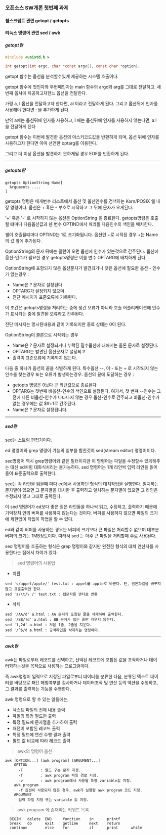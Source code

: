 ### 오픈소스 SW개론 첫번째 과제

#### 쉘스크립트 관련 getopt / getopts 

#### 리눅스 명령어 관련 sed / awk


##### getopt란

```c
#include <unistd.h >

int getopt(int argc, char *const argv[], const char *option);
```

getopt 함수는 옵션을 분석할수있게 제공하는 시스템 호출이다.

getopt 함수에 첫인자와 두번째인자는 main 함수의 argc와 arg를 그대로 전달하고, 세번째 옵셔에 제공하고자한느 옵션을 전달한다.

가령 a, l 옵션을 전달하고자 한다면, al 이라고 전달하게 된다. 그리고 옵션뒤에 인자를 사용해야 한다면 : 을 추가하게 된다.

만약 a에는 옵션뒤에 인자를 사용하고, l 에는 옵션뒤에 인자를 사용하지 않는다면, a:l 을 전달하게 된다



getopt 함수는 이번에 발견한 옵션의 아스키코드값을 반환하게 되며, 옵션 뒤에 인자를 사용하고자 한다면 이미 선언한 optarg를 이용한다.

그리고 더 이상 옵션을 발견하지 못하게될 경우 EOF를 반환하게 된다.


-------------------------


##### getopts란


```
getopts OptionString Name[
  Arguments ....
]
```

getopts 명령은 매개변수 리스트에서 옵션 및 옵션인수를 검색하는 Korn/POSIX 쉘 내장 명령이다. 옵션은 + 혹은 - 부호로 시작하고 그 뒤에 문자가 오게된다.

'+' 혹은 '-' 로 시작하지 않는 옵션은 OptionString 을 종료한다. getopts명령은 호출될 떄마다 다음옵션값과 쉔 변수 OPTIND에서 처리될 다음인수의 색인을 배치한다.

쉘이 호출될떄마다 OPTIND는 1로 초기화됩니다. 옵션인 +로 시작된 경우 +는 Name의 값 앞에 추가된다.


OptionString의 문자 뒤에는 콜란이 오면 옵션에 인수가 있는것으로 간주된다. 옵션에 옵션-인수가 필요한 경우 getopts명령은 이를 변수 OPTARG에 배치하게 된다.

OptionString에 포함되지 않은 옵션문자가 발견되거나 찾은 옵션에 필요한 옵션 - 인수가 없는경우  :  
  * Name은 ? 문자로 설정된다
  * OPTARG가 설정되지 않으며
  * 진단 메시지가 표준오류에 기록된다.

이 조건은 getopts명령을 처리하는 중에 생긴 오류가 아니라 호출 어플리케이션에 인수가 표시되는 중에 발견된 오류라고 간주된다.

진단 메시지는 명시된내용과 같이 기록되지만 종료 상태는 0이 된다.

OptionString이 콜론으로 시작되는 경우
  * Name은 ? 문자로 설정되거나 누락된 필수옵션에 대해서는 콜론 문자로 설정된다.
  * OPTARG는 발견된 옵션문자로 설정되고
  * 출력이 표준오류에 기록되지 않는다.


  
다음 중 하나가 옵션의 끝을 식별하게 된다. 특수옵션 --, 이 - 또는 + 로 시작되지 않는 인수를 찾는경우 또는 오류가 발생하는경우.
옵션의 끝에 도달하는 경우 :
  * getopts 명령은 0보다 큰 리턴값으로 종료된다
  * OPTARG는 첫번째 비옵션-인수의 색인으로 설정된다. 여기서, 첫 번쨰 --인수는 그 전에 다른 비옵션-인수가 나타나지 않는 경우 옵션-인수로 간주되고 비옵션-인수가 없는 경우에는 값 $#+1로 간주된다.
  * Name은 ? 문자로 설정됩니다.

--------------------------------------

##### sed란

sed는 스트림 편집기이다.

ed 명령어와 grep 명령어 기능의 일부를 합친것이 sed(stream editor) 명령어이다.

sed명령어 역시 grep명령어와 같은 필터이지만 이 명령어는 파일을 수정할수 있게해주는 대신 ed처럼 대화식처리는 불가능하다. sed 명령어는 1개 라인씩 입력 라인을 읽어들여 표준출력으로 출력한다.


sed는 각 라인을 읽을때 마다 ed에서 사용하던 형식의 대치작업을 실행한다. 일치하는 문자열이 있으면 그 문자열을 대치한 후 출력하고 일치하는 문자열이 없으면 그 라인은 수정되지 않고 그대로 출력된다.


이 sed 명령어가 ed보다 좋은 점은 라인들을 하나씩 읽고, 수정하고, 출력하기 때문에 기억장치 안의 버퍼를 사용하지 않는다는 것이다. 버퍼를 사용하지 않으면 파일의 크기에 제한없이 작없이 작업을 할 수 있다. 

ed와 같이 버퍼를 사용하는 경우는 버퍼의 크기보다 큰 파일은 처리할수 없으며 대부분 버퍼의 크기는 1MB정도이다. 따라서 sed 는 아주 큰 파일을 처리할때 주로 사용된다.

sed 명령어를 호출하는 형식은 grep 명령어와 같지만 완전한 형식의 대치 연산자를 사용한다는 점에서 차이가 있다.

> sed 명령어의 사용법

  * 치환
  ```
  sed 's/appel/apple/' test.txt : appel를 apple로 바꾼다. 단, 원본파일을 바꾸지 않고 표준출력만 한다.
  sed 's/\t/\ /' test.txt : 탭문자를 엔터로 변환
  ```
 
 * 삭제
  ```
  sed '/AA/d' a.html : AA 문자가 포함된 줄을 삭제하여 출력한다.
  sed '/BB/!d' a.html : BB 문자가 있는 줄만 지우지 않는다.
  sed '1,2d' a.html : 처음 1줄, 2줄을 지운다.
  sed '/^$/d a.html : 공백라인을 삭제하는 명령이다.
  ```

--------------------------------------

##### awk란

awk는 파일로부터 레코드를 선택하고, 선택된 레코드에 포함된 값을 조작하거나 데이터화하는것을 목적으로 사용하는 프로그램이다. 

즉 awk명령어 입력으로 지정된 파일로부터 데이터를 분류한 다음, 분류된 텍스트 데이터를 바탕으로 패턴 매칭여부를 검사하거나 데이터조작 및 연산 등의 액션을 수행하고, 그 결과를 출력하는 기능을 수행한다.

awk 명령으로 할 수 있는 일들에는,
  * 텍스트 파일의 전체 내용 출력
  * 파일의 특정 필드만 출력
  * 특정 필드에 문자열을 추가하여 출력
  * 패턴이 포함된 레코드 출력
  * 특정 필드에 연산 수행 결과 출력
  * 필드 값 비교에 따라 레코드 출력

> awk의 명령어 옵션
  ```
  awk [OPTION...] [awk program] [ARGUMENT...]
      OPTION
        -F        : 필드 구분 문자 지정.
        -f        : awk program 파일 경로 지정.
        -v        : awk program에서 사용될 특정 variable값 지정.
      awk program
        -f 옵션이 사용되지 않은 경우, awk가 실행할 awk program 코드 지정.
      ARGUMENT
        입력 파일 지정 또는 variable 값 지정.
  ```
  
  > awk program 에 존재하는 키워드 목록
  
  ```
    BEGIN   delete  END     function    in      printf
    break   do      exit    getline     next    return
    continue        else    for         if      print      while
  ```
  
  
